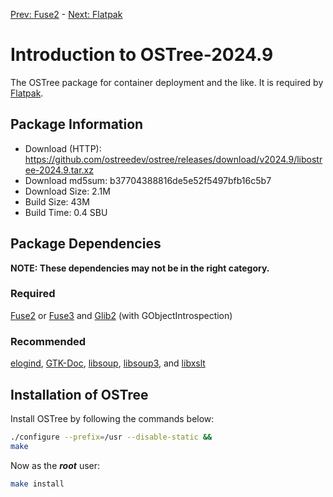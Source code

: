 [Prev: Fuse2](./2-fuse2.md) - [Next: Flatpak](./3-flatpak.md)

# Introduction to OSTree-2024.9
The OSTree package for container deployment and the like. It is required by
[Flatpak](./3-flatpak.md).

## Package Information
- Download (HTTP): https://github.com/ostreedev/ostree/releases/download/v2024.9/libostree-2024.9.tar.xz
- Download md5sum: b37704388816de5e52f5497bfb16c5b7
- Download Size: 2.1M
- Build Size: 43M
- Build Time: 0.4 SBU

## Package Dependencies
**NOTE: These dependencies may not be in the right category.**
### Required
  [Fuse2](./1-fuse2.md) or [Fuse3](https://linuxfromscratch.org/blfs/view/svn/postlfs/fuse.html) and
  [Glib2](https://linuxfromscratch.org/blfs/view/svn/general/git.html) (with GObjectIntrospection)

### Recommended
  [elogind](https://linuxfromscratch.org/blfs/view/svn/general/elogind.html),
  [GTK-Doc](https://linuxfromscratch.org/blfs/view/svn/general/gtk-doc.html),
  [libsoup](https://linuxfromscratch.org/blfs/view/svn/basicnet/libsoup.html),
  [libsoup3](https://linuxfromscratch.org/blfs/view/svn/basicnet/libsoup3.html), and
  [libxslt](https://linuxfromscratch.org/blfs/view/svn/general/libxslt.html)

## Installation of OSTree
Install OSTree by following the commands below:
```Bash
./configure --prefix=/usr --disable-static &&
make
```

Now as the ***root*** user:
```Bash
make install
```
